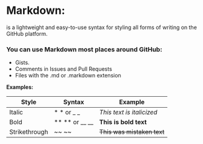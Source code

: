 # Markdown:
is a lightweight and easy-to-use syntax for styling all forms of writing on the GitHub platform.

### You can use Markdown most places around GitHub:
* Gists.
* Comments in Issues and Pull Requests
* Files with the .md or .markdown extension

__Examples:__

|Style|Syntax|Example|
|---|----|----|
|Italic |* * or _ _	 | *This text is italicized*|
|Bold |** ** or __ __	 |**This is bold text**	|
| Strikethrough	|~~ ~~	 |~~This was mistaken text~~	 |	


